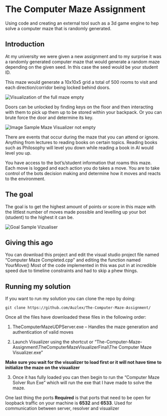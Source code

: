 # The Computer Maze Assignment
Using code and creating an external tool such as a 3d game engine to hep solve a computer maze that is randomly generated.

## Introduction
At my university we were given a new assignment and to my surprise it was a randomly generated computer maze that would generate a random maze depending on the given seed. In this case the seed would be your student ID.

This maze would generate a 10x10x5 grid a total of 500 rooms to visit and each direction/corridor being locked behind doors.

![Visualization of the full maze empty](https://i.imgur.com/bijxKH6.png)

Doors can be unlocked by finding keys on the floor and then interacting with them to pick up them up to be stored within your backpack. Or you can brute force the door and determine its key.

![Image Sample Maze Visualizer not empty](https://i.imgur.com/ImBZX8Q.png)

There are events that occur during the maze that you can attend or ignore. Anything from lectures to reading books on certain topics. Reading books such as Philosophy will level you down while reading a book in AI would level you up.

You have access to the bot’s/student information that roams this maze.
Each move is logged and each action you do takes a move.
You are to take control of the bots decision making and determine how it moves and reacts to the environment. 

## The goal
The goal is to get the highest amount of points or score in this maze with the littlest number of moves made possible and levelling up your bot (student) to the highest it can be.

![Goal Sample Vizualiser](https://i.imgur.com/KunXgnX.png)

## Giving this ago
You can download this project and edit the visual studio project file named “Computer Maze Completed.cpp” and editing the function named YourMove()
Most of the code implemented in this was put in at incredible speed due to timeline constraints and had to skip a phew things.

## Running my solution

If you want to run my solution you can clone the repo by doing:

`git clone https://github.com/Auzlex/The-Computer-Maze-Assignment/`

Once all the files have downloaded these files in the following order:

1. TheComputerMazeUDPServer.exe – Handles the maze generation and authentication of valid moves

2. Launch Visualizer using the shortcut or “The-Computer-Maze-Assignment\TheComputerMazeVisualizerFinal\The Computer Maze Visualizer.exe”

**Make sure you wait for the visualizer to load first or it will not have time to initialize the maze on the visualizer**

3. Once it has fully loaded you can then begin to run the “Computer Maze Solver Run Exe” which will run the exe that I have made to solve the maze.

One last thing the ports **Required** is that ports that need to be open for loopback traffic on your machine is **6532** and **6533**. Used for communication between server, resolver and visualizer
